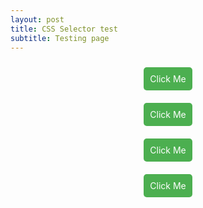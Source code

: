 ```yaml
---
layout: post
title: CSS Selector test
subtitle: Testing page
---
```


<style>
        .menu {
            display: flex;
            flex-direction: column;
            align-items: center;
        }
        
        .quack {
            display: flex;
            flex-direction: column;
            align-items: center;
        }
        
        a[href="https://example.com"] {
            display: block;
            margin: 10px;
            padding: 10px;
            background-color: #4CAF50;
            color: white;
            text-align: center;
            text-decoration: none;
            border-radius: 5px;
        }
    </style>

<div class="menu">
   <a id="button1" href="https://example.com">Click Me</a>
    </div>
<div class="menu">
        <a data-button="3" href="https://example.com">Click Me</a>
    </div>
<div class="menu">
        <a class="quack" href="https://example.com">Click Me</a>
</div>
<div class="quack">
            <a href="https://example.com">Click Me</a>
</div> 
 
 
